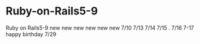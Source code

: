 # Ruby-on-Rails5-9
Ruby on Rails5-9
new
new
new
new
new
new
7/10
7/13
7/14
7/15 .
7/16
7-17
happy  birthday
7/29
